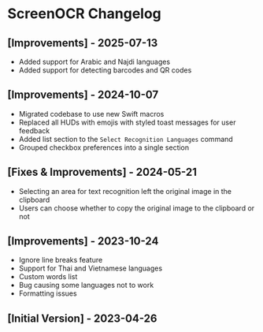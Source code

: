 # ScreenOCR Changelog

## [Improvements] - 2025-07-13

- Added support for Arabic and Najdi languages
- Added support for detecting barcodes and QR codes

## [Improvements] - 2024-10-07

- Migrated codebase to use new Swift macros
- Replaced all HUDs with emojis with styled toast messages for user feedback
- Added list section to the `Select Recognition Languages` command
- Grouped checkbox preferences into a single section

## [Fixes & Improvements] - 2024-05-21

- Selecting an area for text recognition left the original image in the clipboard
- Users can choose whether to copy the original image to the clipboard or not

## [Improvements] - 2023-10-24

- Ignore line breaks feature
- Support for Thai and Vietnamese languages
- Custom words list
- Bug causing some languages not to work
- Formatting issues

## [Initial Version] - 2023-04-26

